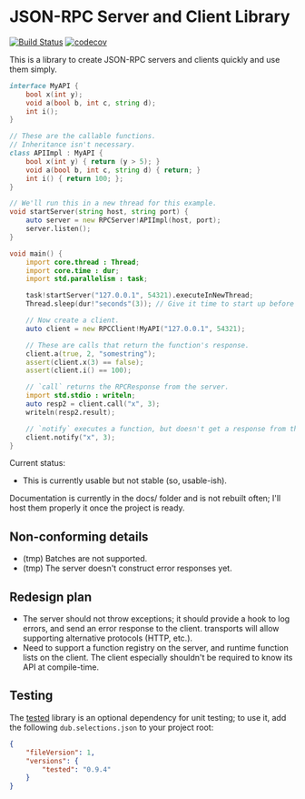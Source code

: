 # JSON-RPC Server and Client Library

[![Build Status](https://travis-ci.org/rjframe/json-rpc.svg?branch=master)](https://travis-ci.org/rjframe/json-rpc) [![codecov](https://codecov.io/gh/rjframe/json-rpc/branch/master/graph/badge.svg)](https://codecov.io/gh/rjframe/json-rpc)

This is a library to create JSON-RPC servers and clients quickly and use them
simply.

```d
interface MyAPI {
    bool x(int y);
    void a(bool b, int c, string d);
    int i();
}

// These are the callable functions.
// Inheritance isn't necessary.
class APIImpl : MyAPI {
    bool x(int y) { return (y > 5); }
    void a(bool b, int c, string d) { return; }
    int i() { return 100; };
}

// We'll run this in a new thread for this example.
void startServer(string host, string port) {
    auto server = new RPCServer!APIImpl(host, port);
    server.listen();
}

void main() {
    import core.thread : Thread;
    import core.time : dur;
    import std.parallelism : task;

    task!startServer("127.0.0.1", 54321).executeInNewThread;
    Thread.sleep(dur!"seconds"(3)); // Give it time to start up before connecting.

    // Now create a client.
    auto client = new RPCClient!MyAPI("127.0.0.1", 54321);

    // These are calls that return the function's response.
    client.a(true, 2, "somestring");
    assert(client.x(3) == false);
    assert(client.i() == 100);

    // `call` returns the RPCResponse from the server.
    import std.stdio : writeln;
    auto resp2 = client.call("x", 3);
    writeln(resp2.result);

    // `notify` executes a function, but doesn't get a response from the server.
    client.notify("x", 3);
}
```

Current status:

* This is currently usable but not stable (so, usable-ish).

Documentation is currently in the docs/ folder and is not rebuilt often; I'll
host them properly it once the project is ready.

## Non-conforming details

* (tmp) Batches are not supported.
* (tmp) The server doesn't construct error responses yet.

## Redesign plan

* The server should not throw exceptions; it should provide a hook to log errors,
  and send an error response to the client.
  transports will allow supporting alternative protocols (HTTP, etc.).
* Need to support a function registry on the server, and runtime function lists
  on the client. The client especially shouldn't be required to know its API at
  compile-time.

## Testing

The [tested](http://code.dlang.org/packages/tested) library is an optional
dependency for unit testing; to use it, add the following `dub.selections.json`
to your project root:

```json
{
    "fileVersion": 1,
    "versions": {
        "tested": "0.9.4"
    }
}
```
